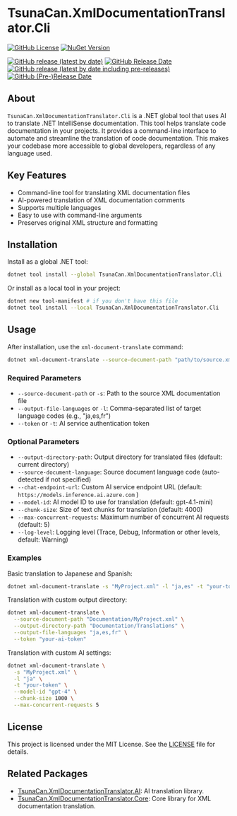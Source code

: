 ﻿# TsunaCan.XmlDocumentationTranslator.Cli

<!-- textlint-disable -->
[![GitHub License](https://img.shields.io/github/license/tsuna-can-se/xml-documentation-translator?style=for-the-badge&color=purple)](https://github.com/tsuna-can-se/xml-documentation-translator/blob/main/LICENSE)
[![NuGet Version](https://img.shields.io/nuget/v/TsunaCan.XmlDocumentationTranslator.Cli?style=for-the-badge)](https://www.nuget.org/packages/TsunaCan.XmlDocumentationTranslator.Cli)

[![GitHub release (latest by date)](https://img.shields.io/github/v/release/tsuna-can-se/xml-documentation-translator?color=deep-green&label=latest%20version&style=for-the-badge)](https://github.com/tsuna-can-se/xml-documentation-translator/releases)
[![GitHub Release Date](https://img.shields.io/github/release-date/tsuna-can-se/xml-documentation-translator?color=deep-green&label=released%20in&style=for-the-badge)](https://github.com/tsuna-can-se/xml-documentation-translator/releases)
[![GitHub release (latest by date including pre-releases)](https://img.shields.io/github/v/release/tsuna-can-se/xml-documentation-translator?color=green&include_prereleases&label=latest%20dev%20version&style=for-the-badge)](https://github.com/tsuna-can-se/xml-documentation-translator/releases)
[![GitHub (Pre-)Release Date](https://img.shields.io/github/release-date-pre/tsuna-can-se/xml-documentation-translator?color=green&label=released%20in&style=for-the-badge)](https://github.com/tsuna-can-se/xml-documentation-translator/releases)
<!-- textlint-enable -->

## About

`TsunaCan.XmlDocumentationTranslator.Cli` is a .NET global tool that uses AI to translate .NET IntelliSense documentation.
This tool helps translate code documentation in your projects.
It provides a command-line interface to automate and streamline the translation of code documentation.
This makes your codebase more accessible to global developers, regardless of any language used.

## Key Features

- Command-line tool for translating XML documentation files
- AI-powered translation of XML documentation comments
- Supports multiple languages
- Easy to use with command-line arguments
- Preserves original XML structure and formatting

## Installation

Install as a global .NET tool:

```sh
dotnet tool install --global TsunaCan.XmlDocumentationTranslator.Cli
```

Or install as a local tool in your project:

```sh
dotnet new tool-manifest # if you don't have this file
dotnet tool install --local TsunaCan.XmlDocumentationTranslator.Cli
```

## Usage

After installation, use the `xml-document-translate` command:

```sh
dotnet xml-document-translate --source-document-path "path/to/source.xml" --output-file-languages "ja,es,fr" --token "your-ai-token"
```

### Required Parameters

- `--source-document-path` or `-s`: Path to the source XML documentation file
- `--output-file-languages` or `-l`: Comma-separated list of target language codes (e.g., "ja,es,fr")
- `--token` or `-t`: AI service authentication token

### Optional Parameters

- `--output-directory-path`: Output directory for translated files (default: current directory)
- `--source-document-language`: Source document language code (auto-detected if not specified)
- `--chat-endpoint-url`: Custom AI service endpoint URL (default: `https://models.inference.ai.azure.com` )
- `--model-id`: AI model ID to use for translation (default: gpt-4.1-mini)
- `--chunk-size`: Size of text chunks for translation (default: 4000)
- `--max-concurrent-requests`: Maximum number of concurrent AI requests (default: 5)
- `--log-level`: Logging level (Trace, Debug, Information or other levels, default: Warning)

### Examples

Basic translation to Japanese and Spanish:

```sh
dotnet xml-document-translate -s "MyProject.xml" -l "ja,es" -t "your-token"
```

Translation with custom output directory:

```sh
dotnet xml-document-translate \
  --source-document-path "Documentation/MyProject.xml" \
  --output-directory-path "Documentation/Translations" \
  --output-file-languages "ja,es,fr" \
  --token "your-ai-token"
```

Translation with custom AI settings:

```sh
dotnet xml-document-translate \
  -s "MyProject.xml" \
  -l "ja" \
  -t "your-token" \
  --model-id "gpt-4" \
  --chunk-size 1000 \
  --max-concurrent-requests 5
```

## License

This project is licensed under the MIT License.
See the [LICENSE](https://github.com/tsuna-can-se/xml-documentation-translator/blob/main/LICENSE) file for details.

## Related Packages

- [TsunaCan.XmlDocumentationTranslator.AI][ai-nuget]: AI translation library.
- [TsunaCan.XmlDocumentationTranslator.Core][core-nuget]: Core library for XML documentation translation.

[ai-nuget]: https://www.nuget.org/packages/TsunaCan.XmlDocumentationTranslator.AI
[core-nuget]: https://www.nuget.org/packages/TsunaCan.XmlDocumentationTranslator.Core
